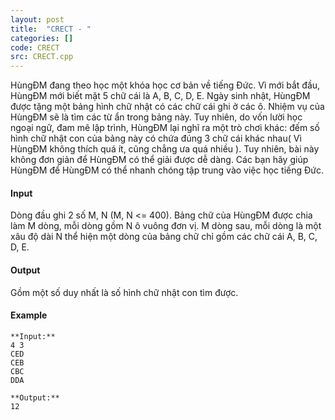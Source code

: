 ```yaml
---
layout: post
title:  "CRECT - "
categories: []
code: CRECT
src: CRECT.cpp
---
```




  


HùngĐM đang theo học một khóa học cơ bản về tiếng Đức. Vì mới bắt đầu, HùngĐM mới biết mặt 5 chữ cái là A, B, C, D, E. Ngày sinh nhật, HùngĐM được tặng một bảng hình chữ nhật có các chữ cái ghi ở các ô. Nhiệm vụ của HùngĐM sẽ là tìm các từ ẩn trong bảng này. Tuy nhiên, do vốn lười học ngoại ngữ, đam mê lập trình, HùngĐM lại nghĩ ra một trò chơi khác: đếm số hình chữ nhật con của bảng này có chứa đúng 3 chữ cái khác nhau( Vì HùngĐM không thích quá ít, cũng chẳng ưa quá nhiều ). Tuy nhiên, bài này không đơn giản để HùngĐM có thể giải được dễ dàng. Các bạn hãy giúp HùngĐM để HùngĐM có thể nhanh chóng tập trung vào việc học tiếng Đức.

#### Input

Dòng đầu ghi 2 số M, N (M, N <= 400). Bảng chữ của HùngĐM được chia làm M dòng, mỗi dòng gồm N ô vuông đơn vị. M dòng sau, mỗi dòng là một xâu độ dài N thể hiện một dòng của bảng chữ chỉ gồm các chữ cái A, B, C, D, E.

#### Output

Gồm một số duy nhất là số hình chữ nhật con tìm được.

#### Example

```
**Input:**
4 3
CED
CEB
CBC
DDA

**Output:**
12

```

<!--more-->

